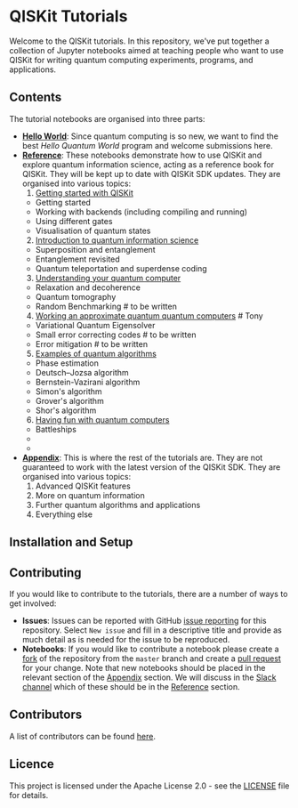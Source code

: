 # QISKit Tutorials

Welcome to the QISKit tutorials. In this repository, we've put together a collection of Jupyter notebooks aimed at teaching people who want to use QISKit for writing quantum computing experiments, programs, and applications.

## Contents
The tutorial notebooks are organised into three parts:

* [**Hello World**](/hello_world): Since quantum computing is so new, we want to find the best *Hello Quantum World* program and welcome submissions here. 
* [**Reference**](/reference): These notebooks demonstrate how to use QISKit and explore quantum information science, acting as a reference book for QISKit. They will be kept up to date with QISKit SDK updates. They are organised into various topics:
  1. [Getting started with QISKit](/tools)
    - Getting started
    - Working with backends (including compiling and running)
    - Using different gates
    - Visualisation of quantum states
  2. [Introduction to quantum information science](/qis)
    - Superposition and entanglement
    - Entanglement revisited
    - Quantum teleportation and superdense coding
  3. [Understanding your quantum computer](/qcvv)
    - Relaxation and decoherence
    - Quantum tomography
    - Random Benchmarking # to be written
  4. [Working an approximate quantum quantum computers](/approximate) # Tony
    - Variational Quantum Eigensolver
    - Small error correcting codes # to be written
    - Error mitigation # to be written
  5. [Examples of quantum algorithms](/algorithms)
    - Phase estimation
    - Deutsch–Jozsa algorithm
    - Bernstein-Vazirani algorithm
    - Simon's algorithm
    - Grover's algorithm
    - Shor's algorithm
  6. [Having fun with quantum computers](/games)
    - Battleships
    - 
    - 
* [**Appendix**](/appendix): This is where the rest of the tutorials are. They are not guaranteed to work with the latest version of the QISKit SDK. They are organised into various topics:
  1. Advanced QISKit features
  2. More on quantum information
  3. Further quantum algorithms and applications
  4. Everything else

## Installation and Setup

## Contributing
If you would like to contribute to the tutorials, there are a number of ways to get involved:

* **Issues**: Issues can be reported with GitHub [issue reporting](https://github.com/QISKit/qiskit-tutorial/issues) for this repository. Select `New issue` and fill in a descriptive title and provide as much detail as is needed for the issue to be reproduced.
* **Notebooks**: If you would like to contribute a notebook please create a [fork](https://help.github.com/articles/fork-a-repo/) of the repository from the `master` branch and create a [pull request](https://help.github.com/articles/about-pull-requests/) for your change. Note that new notebooks should be placed in the relevant section of the [Appendix](/appendix) section. We will discuss in the [Slack channel](https://qiskit.slack.com/messages/C7SN3T90V) which of these should be in the [Reference](/reference) section.

## Contributors

A list of contributors can be found [here](CONTRIBUTORS.md).


## Licence
This project is licensed under the Apache License 2.0 - see the [LICENSE](https://github.com/QISKit/qiskit-tutorial/blob/master/LICENSE) file for details.

